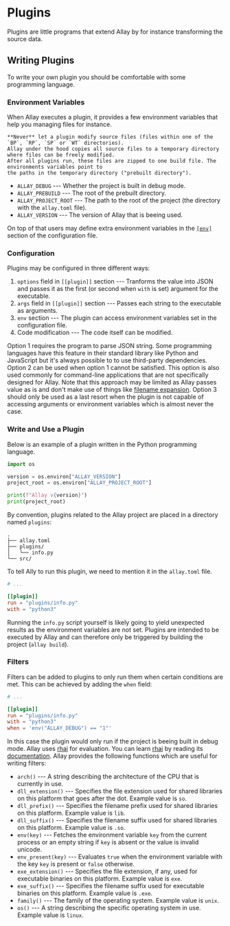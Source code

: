 # Plugins

Plugins are little programs that extend Allay by for instance transforming the source data.


## Writing Plugins

To write your own plugin you should be comfortable with some programming language.


### Environment Variables

When Allay executes a plugin, it provides a few environment variables that help you managing files for
instance.

```admonish caution
**Never** let a plugin modify source files (files within one of the `BP`, `RP`, `SP` or `WT` directories).
Allay under the hood copies all source files to a temporary directory where files can be freely modified.
After all plugins run, these files are zipped to one build file. The environments variables point to
the paths in the temporary directory ("prebuilt directory").
```

- `ALLAY_DEBUG` --- Whether the project is built in debug mode.
- `ALLAY_PREBUILD` --- The root of the prebuilt directory.
- `ALLAY_PROJECT_ROOT` --- The path to the root of the project (the directory with the `allay.toml` file).
- `ALLAY_VERSION` --- The version of Allay that is beeing used.

On top of that users may define extra environment variables in the
[`[env]`](./configuration.md#the-env-section) section of the configuration file.


### Configuration

Plugins may be configured in three different ways:

1. `options` field in `[[plugin]]` section --- Tranforms the value into JSON and passes it as the first (or
  second when `with` is set) argument for the executable.
2. `args` field in `[[plugin]]` section --- Passes each string to the executable as arguments.
3. `env` section --- The plugin can access environment variables set in the configuration file.
4. Code modification --- The code itself can be modified.

Option 1 requires the program to parse JSON string. Some programming languages have this feature in their
standard library like Python and JavaScript but it's always possible to to use third-party dependencies.
Option 2 can be used when option 1 cannot be satisfied. This option is also used commonly for command-line
applications that are not specifically designed for Allay. Note that this approach may be limited as Allay
passes value as is and don't make use of things like [filename expansion][]. Option 3 should only be used as a
last resort when the plugin is not capable of accessing arguments or environment variables which is almost
never the case.


### Write and Use a Plugin

Below is an example of a plugin written in the Python programming language.

```python,filepath=plugins/info.py
import os

version = os.environ["ALLAY_VERSION"]
project_root = os.environ["ALLAY_PROJECT_ROOT"]

print(f"Allay v{version}")
print(project_root)
```

By convention, plugins related to the Allay project are placed in a directory named `plugins`:

```text,nolang
.
├── allay.toml
├── plugins/
│   └── info.py
└── src/
```

To tell Ally to run this plugin, we need to mention it in the `allay.toml` file.

```toml,filepath=allay.toml
# ...

[[plugin]]
run = "plugins/info.py"
with = "python3"
```

Running the `info.py` script yourself is likely going to yield unexpected results as the environment
variables are not set. Plugins are intended to be executed by Allay and can therefore only be triggered by
building the project (`allay build`).


### Filters

Filters can be added to plugins to only run them when certain conditions are met. This can be achieved by
adding the `when` field:

```toml,filepath=allay.toml
# ...

[[plugin]]
run = "plugins/info.py"
with = "python3"
when = 'env("ALLAY_DEBUG") == "1"'
```

In this case the plugin would only run if the project is beeing built in debug mode. Allay uses [rhai][] for
evaluation. You can learn [rhai][] by reading its [documentation][rhai docs]. Allay provides the following
functions which are useful for writing filters:

- `arch()` --- A string describing the architecture of the CPU that is currently in use.
- `dll_extension()` --- Specifies the file extension used for shared libraries on this platform that goes after the dot. Example value is `so`.
- `dll_prefix()` --- Specifies the filename prefix used for shared libraries on this platform. Example value is `lib`.
- `dll_suffix()` --- Specifies the filename suffix used for shared libraries on this platform. Example value is `.so`.
- `env(key)` --- Fetches the environment variable `key` from the current process or an empty string if `key` is absent or the value is invalid unicode.
- `env_present(key)` --- Evaluates `true` when the environment variable with the key `key` is present or `false` otherwise.
- `exe_extension()` --- Specifies the file extension, if any, used for executable binaries on this platform. Example value is `exe`.
- `exe_suffix()` --- Specifies the filename suffix used for executable binaries on this platform. Example value is `.exe`.
- `family()` --- The family of the operating system. Example value is `unix`.
- `os()` --- A string describing the specific operating system in use. Example value is `linux`.


[filename expansion]: https://www.gnu.org/software/bash/manual/html_node/Filename-Expansion.html
[rhai]: https://rhai.rs/
[rhai docs]: https://rhai.rs/book/language/comments.html
